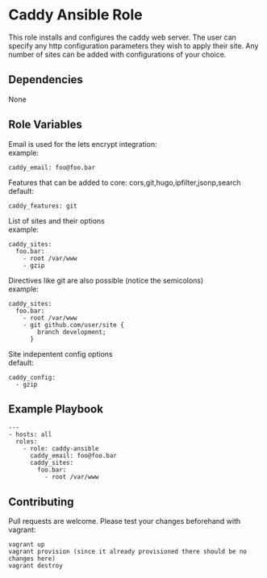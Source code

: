 Caddy Ansible Role
=========

This role installs and configures the caddy web server. The user can specify any http configuration parameters they wish to apply their site. Any number of sites can be added with configurations of your choice.

Dependencies
------------
None

Role Variables
--------------

Email is used for the lets encrypt integration:<br>
example:
```
caddy_email: foo@foo.bar
```
Features that can be added to core: cors,git,hugo,ipfilter,jsonp,search<br>
default:
```
caddy_features: git
```
List of sites and their options<br>
example:
```
caddy_sites:
  foo.bar:
    - root /var/www
    - gzip
```
Directives like git are also possible (notice the semicolons)<br>
example:
```
caddy_sites:
  foo.bar:
    - root /var/www
    - git github.com/user/site {
        branch development;
      }
```
Site indepentent config options<br>
default:
```
caddy_config:
  - gzip
```

Example Playbook
----------------
```
---
- hosts: all
  roles:
    - role: caddy-ansible
      caddy_email: foo@foo.bar
      caddy_sites:
        foo.bar:
          - root /var/www
```

Contributing
------------
Pull requests are welcome. Please test your changes beforehand with vagrant:
```
vagrant up
vagrant provision (since it already provisioned there should be no changes here)
vagrant destroy
```
